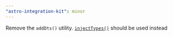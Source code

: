 ```yaml
---
"astro-integration-kit": minor
---
```


Remove the `addDts()` utility. [`injectTypes()`](https://docs.astro.build/en/reference/integrations-reference/#injecttypes-option) should be used instead